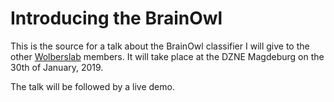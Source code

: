# Introducing the BrainOwl

This is the source for a talk about the BrainOwl classifier I will give to the
other [Wolberslab](http://www.wolberslab.net) members. It will take place at the
DZNE Magdeburg on the 30th of January, 2019.

The talk will be followed by a live demo.
